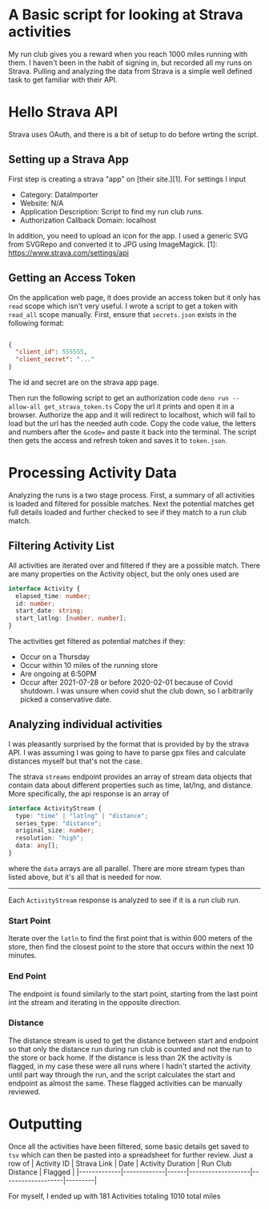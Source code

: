# A Basic script for looking at Strava activities

My run club gives you a reward when you reach 1000 miles running with them. I
haven't been in the habit of signing in, but recorded all my runs on Strava. 
Pulling and analyzing the data from Strava is a simple well defined task to get
familiar with their API.

# Hello Strava API
Strava uses OAuth, and there is a bit of setup to do before wrting the script.

## Setting up a Strava App
First step is creating a strava "app" on [their site.][1].
For settings I input
 - Category: DataImporter
 - Website: N/A
 - Application Description: Script to find my run club runs.
 - Authorization Callback Domain: localhost

In addition, you need to upload an icon for the app. I used a generic SVG from 
SVGRepo and converted it to JPG using ImageMagick. 
[1]: https://www.strava.com/settings/api

## Getting an Access Token
On the application web page, it does provide an access token but it only has 
`read` scope which isn't very useful. I wrote a script to get a token with 
`read_all` scope manually. First, ensure that `secrets.json` exists in the
following format:
```json

{
  "client_id": 555555,
  "client_secret": "..."
}
```
The id and secret are on the strava app page.

Then run the following script to get an authorization code 
`deno run --allow-all get_strava_token.ts`
Copy the url it prints and open it in a browser. Authorize the app and it will
redirect to localhost, which will fail to load but the url has the needed auth
code. Copy the code value, the letters and numbers after the `&code=` and paste
it back into the terminal. The script then gets the access and refresh token and
saves it to `token.json`.

# Processing Activity Data
Analyzing the runs is a two stage process. First, a summary of all activities is
loaded and filtered for possible matches. Next the potential matches get full
details loaded and further checked to see if they match to a run club match.

## Filtering Activity List
All activities are iterated over and filtered if they are a possible match. There
are many properties on the Activity object, but the only ones used are
```typescript
interface Activity {
  elapsed_time: number;
  id: number;
  start_date: string;
  start_latlng: [number, number];
}
```

The activities get filtered as potential matches if they:
 - Occur on a Thursday
 - Occur within 10 miles of the running store
 - Are ongoing at 6:50PM
 - Occur after 2021-07-28 or before 2020-02-01 because of Covid shutdown. I was
 unsure when covid shut the club down, so I arbitrarily picked a conservative
date.

## Analyzing individual activities
I was pleasantly surprised by the format that is provided by by the strava API.
I was assuming I was going to have to parse gpx files and calculate distances
myself but that's not the case.

The strava `streams` endpoint provides an array of stream data objects that
contain data about different properties such as time, lat/lng, and distance.
More specifically, the api response is an array of
```typescript
interface ActivityStream {
  type: "time" | "latlng" | "distance";
  series_type: "distance";
  original_size: number;
  resolution: "high";
  data: any[];
}
```
where the `data` arrays are all parallel. There are more stream types than 
listed above, but it's all that is needed for now.

---

Each `ActivityStream` response is analyzed to see if it is a run club run.

### Start Point
Iterate over the `latln` to find the first point that is within 600 meters of 
the store, then find the closest point to the store that occurs within the next
10 minutes.

### End Point
The endpoint is found similarly to the start point, starting from the last point
int the stream and iterating in the opposite direction.

### Distance
The distance stream is used to get the distance between start and endpoint so 
that only the distance run during run club is counted and not the run to the 
store or back home. If the distance is less than 2K the activity is flagged, in
my case these were all runs where I hadn't started the activity until part way
through the run, and the script calculates the start and endpoint as almost the
same. These flagged activities can be manually reviewed.

# Outputting
Once all the activities have been filtered, some basic details get saved to 
`tsv` which can then be pasted into a spreadsheet for further review. Just a row
of
| Activity ID | Strava Link | Date | Activity Duration | Run Club Distance | Flagged |
|-------------|-------------|------|-------------------|-------------------|---------|

For myself, I ended up with
181 Activities totaling 1010 total miles
